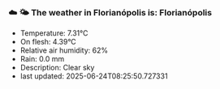 ### ☁️ 🌤️  The weather in Florianópolis is: Florianópolis

- Temperature: 7.31°C
- On flesh: 4.39°C
- Relative air humidity: 62%
- Rain: 0.0 mm
- Description: Clear sky
- last updated: 2025-06-24T08:25:50.727331

